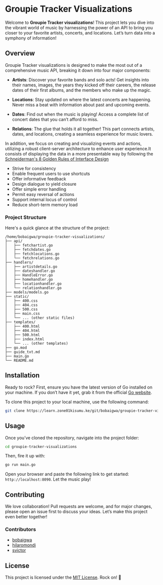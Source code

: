 # Groupie Tracker Visualizations

Welcome to **Groupie Tracker visualizations**! This project lets you dive into the vibrant world of music by harnessing the power of an API to bring you closer to your favorite artists, concerts, and locations. Let’s turn data into a symphony of information!

## Overview

Groupie Tracker visualizations is designed to make the most out of a comprehensive music API, breaking it down into four major components:

- **Artists**: Discover your favorite bands and solo acts! Get insights into their names, images, the years they kicked off their careers, the release dates of their first albums, and the members who make up the magic.
- **Locations**: Stay updated on where the latest concerts are happening. Never miss a beat with information about past and upcoming events.

- **Dates**: Find out when the music is playing! Access a complete list of concert dates that you can’t afford to miss.

- **Relations**: The glue that holds it all together! This part connects artists, dates, and locations, creating a seamless experience for music lovers.

In addition, we focus on creating and visualizing events and actions, utilizing a robust client-server architecture to enhance user experience.It consists of displaying the data in a more presentable way by following the [Schneiderman's 8 Golden Rules of Interface Design ](https://www.interaction-design.org/literature/article/shneiderman-s-eight-golden-rules-will-help-you-design-better-interfaces)

- Strive for consistency
- Enable frequent users to use shortcuts
- Offer informative feedback
- Design dialogue to yield closure
- Offer simple error handling
- Permit easy reversal of actions
- Support internal locus of control
- Reduce short-term memory load

### Project Structure

Here's a quick glance at the structure of the project:

```
/home/bobaigwa/groupie-tracker-visualizations/
├── api/
│   ├── fetchartist.go
│   ├── fetchdates.go
│   ├── fetchlocations.go
│   └── fetchrelations.go
├── handlers/
│   ├── artistdetails.go
│   ├── dateshandler.go
│   ├── HandleError.go
│   ├── homehandler.go
│   ├── locationhandler.go
│   └── relationhandler.go
├── models/models.go
├── static/
│   ├── 400.css
│   ├── 404.css
│   ├── 500.css
│   ├── main.css
│   └── ... (other static files)
├── templates/
│   ├── 400.html
│   ├── 404.html
│   ├── 500.html
│   ├── index.html
│   └── ... (other templates)
├── go.mod
├── guide_txt.md
├── main.go
└── README.md
```

## Installation

Ready to rock? First, ensure you have the latest version of Go installed on your machine. If you don’t have it yet, grab it from the official [Go website](https://golang.org/dl/).

To clone this project to your local machine, use the following command:

```bash
git clone https://learn.zone01kisumu.ke/git/bobaigwa/groupie-tracker-visualizations
```

## Usage

Once you’ve cloned the repository, navigate into the project folder:

```bash
cd groupie-tracker-visualizations
```

Then, fire it up with:

```bash
go run main.go
```

Open your browser and paste the following link to get started: `http://localhost:8090`. Let the music play!

## Contributing

We love collaboration! Pull requests are welcome, and for major changes, please open an issue first to discuss your ideas. Let’s make this project even better together!

### Contributors

- [bobaigwa](https://learn.zone01kisumu.ke/git/bobaigwa/groupie-tracker-visualizations)
- [hilaromondi](https://learn.zone01kisumu.ke/git/hilaromondi)
- [svictor](https://learn.zone01kisumu.ke/git/svictor)

## License

This project is licensed under the [MIT License](https://choosealicense.com/licenses/mit/). Rock on! 🎸
